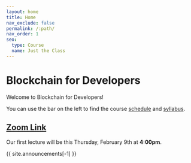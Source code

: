 ```yaml
---
layout: home
title: Home
nav_exclude: false
permalink: /:path/
nav_order: 1
seo:
  type: Course
  name: Just the Class
---
```


# Blockchain for Developers

Welcome to Blockchain for Developers!

You can use the bar on the left to find the course [schedule](schedule) and [syllabus](syllabus).

## [Zoom Link](https://www.berkeley.zoom.us/my/satapathy)

Our first lecture will be this Thursday, February 9th at **4:00pm**.

{{ site.announcements[-1] }}